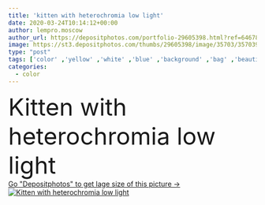 ```yaml
---
title: 'kitten with heterochromia low light'
date: 2020-03-24T10:14:12+00:00
author: lempro.moscow
author_url: https://depositphotos.com/portfolio-29605398.html?ref=64678756
image: https://st3.depositphotos.com/thumbs/29605398/image/35703/357039718/api_thumb_450.jpg?forcejpeg=true
type: "post"
tags: ['color' ,'yellow' ,'white' ,'blue' ,'background' ,'bag' ,'beautiful' ,'closeup' ,'travel' ,'young' ,'beauty' ,'nature' ,'portrait' ,'cute' ,'container' ,'animal' ,'sweet' ,'face' ,'eyes' ,'pet' ,'mammal' ,'cat' ,'kitten' ,'pretty' ,'breed' ,'adorable' ,'domestic' ,'fur' ,'eye' ,'home' ,'learning' ,'education' ,'looking' ,'case' ,'watching' ,'different' ,'feline' ,'carry' ,'intelligent' ,'odd' ,'carrier' ,'kitty' ,'rare' ,'crate' ,'vet' ,'cosmonaut' ,'eyed' ,'heterochromia' ,'khao manee' ,'odd eyed' ]
categories: 
  - color
---
```

<div aling="center">
            <font size="60"> Kitten with heterochromia low light</font>   
</div>
<div>
    <a href='https://st3.depositphotos.com/thumbs/29605398/image/35703/357039718/api_thumb_450.jpg?forcejpeg=true?ref=64678756' target=_blank > Go "Depositphotos" to get lage size of this picture ->
        <img href='https://st3.depositphotos.com/thumbs/29605398/image/35703/357039718/api_thumb_450.jpg?forcejpeg=true?ref=64678756' src='https://st3.depositphotos.com/29605398/35703/i/950/depositphotos_357039718-stock-photo-kitten-heterochromia-low-light.jpg?forcejpeg=true' alt='Kitten with heterochromia low light' >
    </a>
</div>
